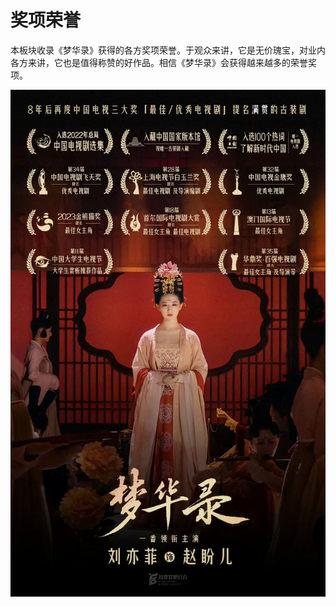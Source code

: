 # 奖项荣誉

本板块收录《梦华录》获得的各方奖项荣誉。于观众来讲，它是无价瑰宝，对业内各方来讲，它也是值得称赞的好作品。相信《梦华录》会获得越来越多的荣誉奖项。


![](/image/award/land.jpg)
